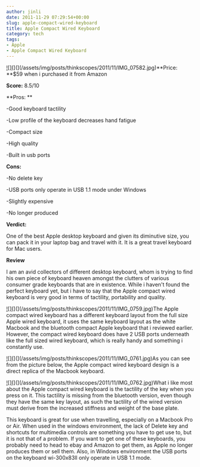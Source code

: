```yaml
---
author: jinli
date: 2011-11-29 07:29:54+00:00
slug: apple-compact-wired-keyboard
title: Apple Compact Wired Keyboard
category: tech
tags:
- Apple
- Apple Compact Wired Keyboard
---
```

[![](](/assets/img/posts/thinkscopes/2011/11/IMG_07582.jpg)](](/assets/img/posts/thinkscopes/2011/11/IMG_07582.jpg)**Price: **$59 when i purchased it from Amazon

**Score:** 8.5/10

**Pros: **

-Good keyboard tactility

-Low profile of the keyboard decreases hand fatigue

-Compact size

-High quality

-Built in usb ports

**Cons:**

-No delete key

-USB ports only operate in USB 1.1 mode under Windows

-Slightly expensive

-No longer produced

**Verdict:**

One of the best Apple desktop keyboard and given its diminutive size, you can pack it in your laptop bag and travel with it. It is a great travel keyboard for Mac users.

<!-- more -->

**Review**

I am an avid collectors of different desktop keyboard, whom is trying to find his own piece of keyboard heaven amongst the clutters of various consumer grade keyboards that are in existence. While i haven't found the perfect keyboard yet, but i have to say that the Apple compact wired keyboard is very good in terms of tactility, portability and quality.



[![](](/assets/img/posts/thinkscopes/2011/11/IMG_0759.jpg)](](/assets/img/posts/thinkscopes/2011/11/IMG_0759.jpg)The Apple compact wired keyboard has a different keyboard layout from the full size Apple wired keyboard, it uses the same keyboard layout as the white Macbook and the bluetooth compact Apple keyboard that i reviewed earlier. However, the compact wired keyboard does have 2 USB ports underneath like the full sized wired keyboard, which is really handy and something i constantly use.

[![](](/assets/img/posts/thinkscopes/2011/11/IMG_0761.jpg)](](/assets/img/posts/thinkscopes/2011/11/IMG_0761.jpg)As you can see from the picture below, the Apple compact wired keyboard design is a direct replica of the Macbook keyboard.

[![](](/assets/img/posts/thinkscopes/2011/11/IMG_0762.jpg)](](/assets/img/posts/thinkscopes/2011/11/IMG_0762.jpg)What i like most about the Apple compact wired keyboard is the tactility of the key when you press on it. This tactility is missing from the bluetooth version, even though they have the same key layout, as such the tactility of the wired version must derive from the increased stiffness and weight of the base plate.

This keyboard is great for use when travelling, especially on a Macbook Pro or Air. When used in the windows environment, the lack of Delete key and shortcuts for multimedia controls are something you have to get use to, but it is not that of a problem. If you want to get one of these keyboards, you probably need to head to ebay and Amazon to get them, as Apple no longer produces them or sell them. Also, in Windows environment the USB ports on the keyboard wi-300x83ll only operate in USB 1.1 mode.
